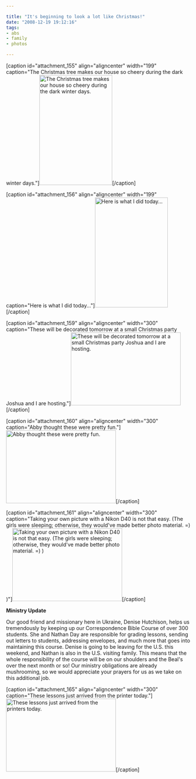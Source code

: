 ```yaml
---

title: "It's beginning to look a lot like Christmas!"
date: "2008-12-19 19:12:16"
tags:
- abs
- family
- photos

---
```


[caption id="attachment_155" align="aligncenter" width="199" caption="The Christmas tree makes our house so cheery during the dark winter days."]<a href="//d21yo20tm8bmc2.cloudfront.net/2008/12/dsc_37551.jpg"><img class="size-medium wp-image-155" title="dsc_37551" src="//d21yo20tm8bmc2.cloudfront.net/2008/12/dsc_37551-199x300.jpg" alt="The Christmas tree makes our house so cheery during the dark winter days." width="199" height="300" /></a>[/caption]

[caption id="attachment_156" align="aligncenter" width="199" caption="Here is what I did today..."]<a href="//d21yo20tm8bmc2.cloudfront.net/2008/12/dsc_3759.jpg"><img class="size-medium wp-image-156" title="dsc_3759" src="//d21yo20tm8bmc2.cloudfront.net/2008/12/dsc_3759-199x300.jpg" alt="Here is what I did today..." width="199" height="300" /></a>[/caption]

[caption id="attachment_159" align="aligncenter" width="300" caption="These will be decorated tomorrow at a small Christmas party Joshua and I are hosting."]<a href="//d21yo20tm8bmc2.cloudfront.net/2008/12/dsc_3766.jpg"><img class="size-medium wp-image-159" title="dsc_3766" src="//d21yo20tm8bmc2.cloudfront.net/2008/12/dsc_3766-300x199.jpg" alt="These will be decorated tomorrow at a small Christmas party Joshua and I are hosting." width="300" height="199" /></a>[/caption]

<!--more-->

[caption id="attachment_160" align="aligncenter" width="300" caption="Abby thought these were pretty fun."]<a href="//d21yo20tm8bmc2.cloudfront.net/2008/12/dsc_3774.jpg"><img class="size-medium wp-image-160" title="dsc_3774" src="//d21yo20tm8bmc2.cloudfront.net/2008/12/dsc_3774-300x199.jpg" alt="Abby thought these were pretty fun." width="300" height="199" /></a>[/caption]

[caption id="attachment_161" align="aligncenter" width="300" caption="Taking your own picture with a Nikon D40 is not that easy. (The girls were sleeping; otherwise, they would&#39;ve made better photo material. =) )"]<a href="//d21yo20tm8bmc2.cloudfront.net/2008/12/dsc_3781.jpg"><img class="size-medium wp-image-161" title="dsc_3781" src="//d21yo20tm8bmc2.cloudfront.net/2008/12/dsc_3781-300x199.jpg" alt="Taking your own picture with a Nikon D40 is not that easy. (The girls were sleeping; otherwise, they would've made better photo material. =) )" width="300" height="199" /></a>[/caption]

<strong>Ministry Update</strong>

Our good friend and missionary here in Ukraine, Denise Hutchison, helps us tremendously by keeping up our Correspondence Bible Course of over 300 students. She and Nathan Day are responsible for grading lessons, sending out letters to students, addressing envelopes, and much more that goes into maintaining this course. Denise is going to be leaving for the U.S. this weekend, and Nathan is also in the U.S. visiting family. This means that the whole responsibility of the course will be on our shoulders and the Beal's over the next month or so! Our ministry obligations are already mushrooming, so we would appreciate your prayers for us as we take on this additional job.

[caption id="attachment_165" align="aligncenter" width="300" caption="These lessons just arrived from the printer today."]<a href="//d21yo20tm8bmc2.cloudfront.net/2008/12/dsc_3788.jpg"><img class="size-medium wp-image-165" title="dsc_3788" src="//d21yo20tm8bmc2.cloudfront.net/2008/12/dsc_3788-300x199.jpg" alt="These lessons just arrived from the printers today." width="300" height="199" /></a>[/caption]
